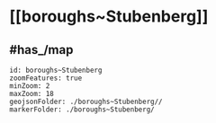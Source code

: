 # [[boroughs~Stubenberg]] 


## #has_/map  



```leaflet
id: boroughs~Stubenberg
zoomFeatures: true 
minZoom: 2 
maxZoom: 18
geojsonFolder: ./boroughs~Stubenberg//
markerFolder: ./boroughs~Stubenberg/
```
